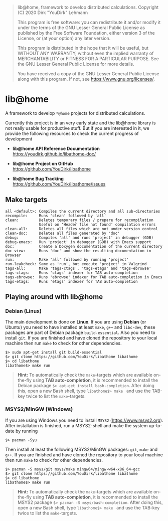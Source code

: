 > lib@home, framework to develop distributed calculations.
> Copyright (C) 2020  Dirk "YouDirk" Lehmann
>
> This program is free software: you can redistribute it and/or modify
> it under the terms of the GNU Lesser General Public License as
> published by the Free Software Foundation, either version 3 of the
> License, or (at your option) any later version.
>
> This program is distributed in the hope that it will be useful,
> but WITHOUT ANY WARRANTY; without even the implied warranty of
> MERCHANTABILITY or FITNESS FOR A PARTICULAR PURPOSE.  See the
> GNU Lesser General Public License for more details.
>
> You have received a copy of the GNU Lesser General Public License
> along with this program.  If not, see <https://www.gnu.org/licenses/>.


lib@home
========

A framework to develop `*@home` projects for distributed calculations.

Currently this project is in an very early state and the lib@home
library is not really usable for productive stuff.  But if you are
interested in it, we provide the following resources to check the
current progress of development

* <b>lib@home API Reference Documentation</b>  
  https://youdirk.github.io/libathome-doc/

* <b>lib@home Project on GitHub</b>  
  https://github.com/YouDirk/libathome

* <b>lib@home Bug Tracking</b>  
  https://github.com/YouDirk/libathome/issues


Make targets
------------

```make
all <default>: Compiles the current directory and all sub-directories
recompile:     Runs 'clean' followed by 'all'
clean:         Deletes temporary files / prepare for recompilation
               Useful on 'Header file not found' compilation errors
clean-all:     Deletes all files which are not under version control
clean-doc:     Deletes all files generated by 'doc'
debug:         Compiles 'all' and runs 'project' in debugger (GDB)
debug-emacs:   Run 'project' in debugger (GDB) with Emacs support
doc:           Create a Doxygen documentation of the current directory
doc-view:      Runs 'doc' and show the resulting documentation in Browser
run:           Make 'all' followed by running 'project'
run-leakcheck: Same as 'run', but execute 'project' in Valgrind
tags-all:      Make 'tags-ctags', 'tags-etags' and 'tags-ebrowse'
tags-ctags:    Runs 'ctags' indexer for TAB auto-completion
tags-ebrowse:  Runs 'ebrowse' indexer for TAB auto-completion in Emacs
tags-etags:    Runs 'etags' indexer for TAB auto-completion
```

Playing around with lib@home
----------------------------

### Debian (Linux)

The main development is done on **Linux**.  If you are using
**Debian** (or Ubuntu) you need to have installed at least `make`,
`g++` and `libc-dev`, these packages are part of Debian package
`build-essential`.  Also you need to install `git`.  If you are
finished and have cloned the repository to your local machine then run
`make` to check for other dependencies.

```shell
$> sudo apt-get install git build-essential
$> git clone https://github.com/YouDirk/libathome libathome
$> cd libathome
libathome$> make run
```

> **Hint:** To automatically check the `make`-targets which are
>           available on-the-fly using **TAB auto-completion**, it is
>           recommended to install the Debian package `$> apt-get
>           install bash-completion`.  After doing this, open a new
>           Bash shell, type `libathome$> make ` and use the TAB-key
>           twice to list the `make`-targets.

### MSYS2/MinGW (Windows)

If you are using Windows you need to install `MSYS2`
(https://www.msys2.org). After installation is finished, run a
MSYS2-shell and make the system up-to-date by running

```shell
$> pacman -Syu
```

Then install at least the following MSYS2/MinGW packages: `git`,
`make` and `g++`.  If you are finished and have cloned the repository
to your local machine then run `make` to check for other dependencies.


```shell
$> pacman -S msys/git msys/make mingw64/mingw-w64-x86_64-gcc
$> git clone https://github.com/YouDirk/libathome libathome
$> cd libathome
libathome$> make run
```

> **Hint:** To automatically check the `make`-targets which are
>           available on-the-fly using **TAB auto-completion**, it is
>           recommended to install the MSYS2 package `$> pacman -S
>           msys/bash-completion`.  After doing this, open a new Bash
>           shell, type `libathome$> make ` and use the TAB-key twice
>           to list the `make`-targets.
